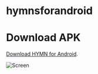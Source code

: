 # hymnsforandroid
# Download APK
[Download HYMN for Android](https://github.com/nextcodelab/hymnsforandroid/raw/master/app/release/app-release.apk).

![Screen](https://raw.githubusercontent.com/nextcodelab/hymnsforandroid/802dd4572a4c8e2bae7009198f2905a6a7aa951f/app/images/screen1.jpg)

